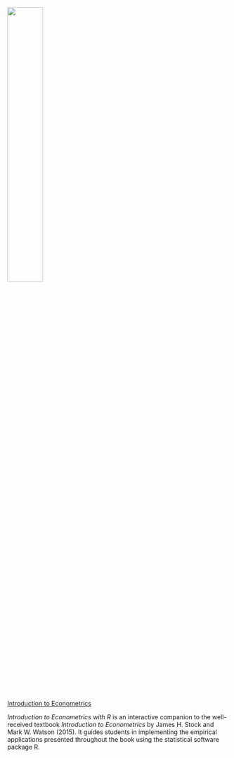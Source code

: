 <img src="https://github.com/mca91/EconometricsWithR/blob/master/docs/images/cover.png" width="40%" height="40%">

[Introduction to Econometrics](https://emwikts1970.github.io/URFITE-Bookdown/)

*Introduction to Econometrics with R* is an interactive companion to the well-received textbook *Introduction to Econometrics* by James H. Stock and Mark W. Watson (2015). It guides students in implementing the empirical applications presented throughout the book using the statistical software package R.
